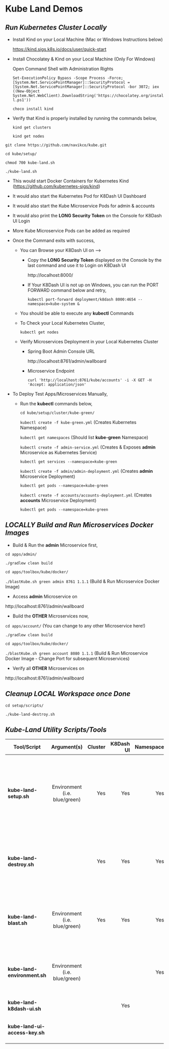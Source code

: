 # Kube Land Demos

_**Run Kubernetes Cluster Locally**_
--


- Install Kind on your Local Machine (Mac or Windows Instructions below)

    https://kind.sigs.k8s.io/docs/user/quick-start

- Install Chocolatey & Kind on your Local Machine (Only For Windows)

    Open Command Shell with Administration Rights
    
    `Set-ExecutionPolicy Bypass -Scope Process -Force; [System.Net.ServicePointManager]::SecurityProtocol = [System.Net.ServicePointManager]::SecurityProtocol -bor 3072; iex ((New-Object System.Net.WebClient).DownloadString('https://chocolatey.org/install.ps1'))`

    `choco install kind`

- Verify that Kind is properly installed by running the commands below,
 
    `kind get clusters`
    
    `kind get nodes`


`git clone https://github.com/navikco/kube.git`

`cd kube/setup/`

`chmod 700 kube-land.sh`

`./kube-land.sh    `

- This would start Docker Containers for Kubernetes Kind (https://github.com/kubernetes-sigs/kind)

- It would also start the Kubernetes Pod for K8Dash UI Dashboard

- It would also start the Kube Microservice Pods for admin & accounts

- It would also print the **LONG Security Token** on the Console for K8Dash UI Login

- More Kube Microservice Pods can be added as required

- Once the Command exits with success,
     
    - You can Browse your K8Dash UI on --> 
    
        - Copy the **LONG Security Token** displayed on the Console by the last command and use it to Login on K8Dash UI 
    
            http://localhost:8000/

        - If Your K8Dash UI is not up on Windows, you can run the PORT FORWARD command below and retry,
        
            `kubectl port-forward deployment/k8dash 8000:4654 --namespace=kube-system &`
        
    - You should be able to execute any **kubectl** Commands
    
    - To Check your Local Kubernetes Cluster,
    
        `kubectl get nodes`

    - Verify Microservices Deployment in your Local Kubernetes Cluster

        - Spring Boot Admin Console URL 
    
            http://localhost:8761/admin/wallboard
        
        - Microservice Endpoint
     
            `curl 'http://localhost:8761/kube/accounts' -i -X GET -H 'Accept: application/json'`



- To Deploy Test Apps/Microservices Manually,

    - Run the **kubectl** commands below,
    
        `cd kube/setup/cluster/kube-green/`
    
        `kubectl create -f kube-green.yml`   (Creates Kubernetes Namespace)
          
        `kubectl get namespaces`  (Should list **kube-green** Namespace)
    
        `kubectl create -f admin-service.yml`  (Creates & Exposes **admin** Microservice as Kubernetes Service)
    
        `kubectl get services --namespace=kube-green`
    
        `kubectl create -f admin/admin-deployment.yml`  (Creates **admin** Microservice Deployment)
    
        `kubectl get pods --namespace=kube-green`
    
        `kubectl create -f accounts/accounts-deployment.yml`  (Creates **accounts** Microservice Deployment)
    
        `kubectl get pods --namespace=kube-green`


_**LOCALLY Build and Run Microservices Docker Images**_
---

- Build & Run the **admin** Microservice first,
    
`cd apps/admin/`

`./gradlew clean build`

`cd apps/toolbox/kube/docker/`

`./blastKube.sh green admin 8761 1.1.1` (Build & Run Microservice Docker Image)

- Access **admin** Microservice on 
 
http://localhost:8761/admin/wallboard

 
- Build the **OTHER** Microservices now,

   
`cd apps/account/`  (You can change to any other Microservice here!)

`./gradlew clean build`

`cd apps/toolbox/kube/docker/`

`./blastKube.sh green account 8080 1.1.1` (Build & Run Microservice Docker Image - Change Port for subsequent Microservices)

- Verify all **OTHER** Microservices on 
 
http://localhost:8761/admin/wallboard



_**Cleanup LOCAL Workspace once Done**_
---

`cd setup/scripts/` 

`./kube-land-destroy.sh`


_**Kube-Land Utility Scripts/Tools**_
---
| Tool/Script   | Argument(s) | Cluster	| K8Dash UI  | Namespace | Microservices | Purpose |
| ------------- |:-------------:| -----:|-----:|-----:|-----:|-----:|
| **kube-land-setup.sh** | Environment (i.e. blue/green) | Yes | Yes | Yes | Yes | Run Kind Docker Container and Setup New Kind Cluster with Namespace, K8Dash UI, Admin Service & Sample Microservices|
| **kube-land-destroy.sh** | | Yes | Yes | Yes | Yes | Destroy Kind Cluster including Namespace, K8Dash UI, Admin Service & Sample Microservices|
| **kube-land-blast.sh** | Environment (i.e. blue/green) | Yes | Yes | Yes | Yes | Setup New Kind Cluster with Namespace, K8Dash UI, Admin Service & Sample Microservices|
| **kube-land-environment.sh** | Environment (i.e. blue/green) | | | Yes | Yes | Delete and Recreate Namespace, Admin Service & Sample Microservices|
| **kube-land-k8dash-ui.sh** | | | Yes | | | Delete and Recreate K8Dash UI |
| **kube-land-ui-access-key.sh** | | | | | | Display Secret Token to Logon to K8Dash UI|
